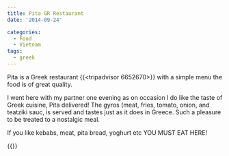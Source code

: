 ```yaml
---
title: Pita GR Restaurant
date: '2014-09-24'

categories:
  - Food
  - Vietnam
tags:
  - greek
---
```


Pita is a Greek restaurant {{<tripadvisor 6652670>}} with a simple menu the food is of great quality.

I went here with my partner one evening as on occasion I do like the taste of Greek cuisine, Pita delivered! The gyros (meat, fries, tomato, onion, and teatziki sauc, is served and tastes just as it does in Greece. Such a pleasure to be treated to a nostalgic meal.

If you like kebabs, meat, pita bread, yoghurt etc YOU MUST EAT HERE!

{{<place ChIJqYSow2RncDERfB3QC0CD_Ok>}}
